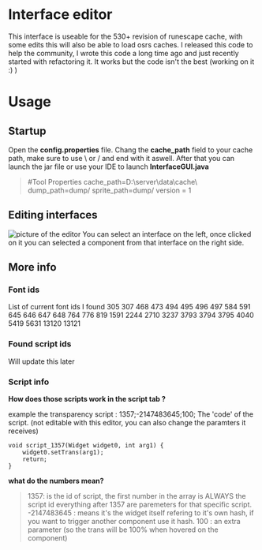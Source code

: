 # Interface editor

This interface is useable for the 530+ revision of runescape cache, with some edits this will also be able to load osrs caches. I released this code to help the community, I wrote this code a long time ago and just recently started with refactoring it. It works but the code isn't the best (working on it :) )


# Usage
## Startup
Open the **config.properties** file. Chang the **cache_path** field to your cache path, make sure to use \\ or / and end with it aswell. After that you can launch the jar file or use your IDE to launch **InterfaceGUI.java**
 > #Tool Properties
	cache_path=D:\\server\\data\\cache\\
	dump_path=dump/
	sprite_path=dump/
	version = 1
  
## Editing interfaces
![picture of the editor](https://cdn.discordapp.com/attachments/320896231293452289/601751648259538944/unknown.png)
You can select an interface on the left, once clicked on it you can selected a component from that interface on the right side.





##	More info
###	Font ids
List of current font ids I found
305 307 468 473 494 495 496 497 584 591 645 646 647 648 764 776 819 1591 2244 2710 3237 3793 3794 3795 4040 5419 5631 13120 13121
###	Found script ids
Will update this later
###	Script info
**How does those scripts work in the script tab ?**

example the transparency script : 1357;-2147483645;100;
The 'code' of the script. (not editable with this editor, you can also change the paramters it receives)
```
void script_1357(Widget widget0, int arg1) {
	widget0.setTrans(arg1);
	return;
}
```
**what do the numbers mean?**

> 1357: is the id of script, the first number in the array is ALWAYS the script id
> everything after 1357 are paremeters for that specific script.
> -2147483645 : means it's the widget itself refering to it's own hash, if you want to trigger another component use it hash.
> 100 : an extra parameter (so the trans will be 100% when hovered on the component)
